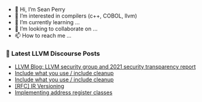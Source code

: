 - 👋 Hi, I’m Sean Perry
- 👀 I’m interested in compilers (c++, COBOL, llvm)
- 🌱 I’m currently learning ...
- 💞️ I’m looking to collaborate on ...
- 📫 How to reach me ...

<!---
s66perry/s66perry is a ✨ special ✨ repository because its `README.md` (this file) appears on your GitHub profile.
You can click the Preview link to take a look at your changes.
--->
### 📕 Latest LLVM Discourse Posts

<!-- DISCOURSE-LLVM:START -->
- [LLVM Blog: LLVM security group and 2021 security transparency report](https://llvm.discourse.group/t/llvm-blog-llvm-security-group-and-2021-security-transparency-report/5985/1)
- [Include what you use / include cleanup](https://llvm.discourse.group/t/include-what-you-use-include-cleanup/5831/11)
- [Include what you use / include cleanup](https://llvm.discourse.group/t/include-what-you-use-include-cleanup/5831/10)
- [[RFC] IR Versioning](https://llvm.discourse.group/t/rfc-ir-versioning/5893/11)
- [Implementing address register classes](https://llvm.discourse.group/t/implementing-address-register-classes/5945/3)
<!-- DISCOURSE-LLVM:END -->
